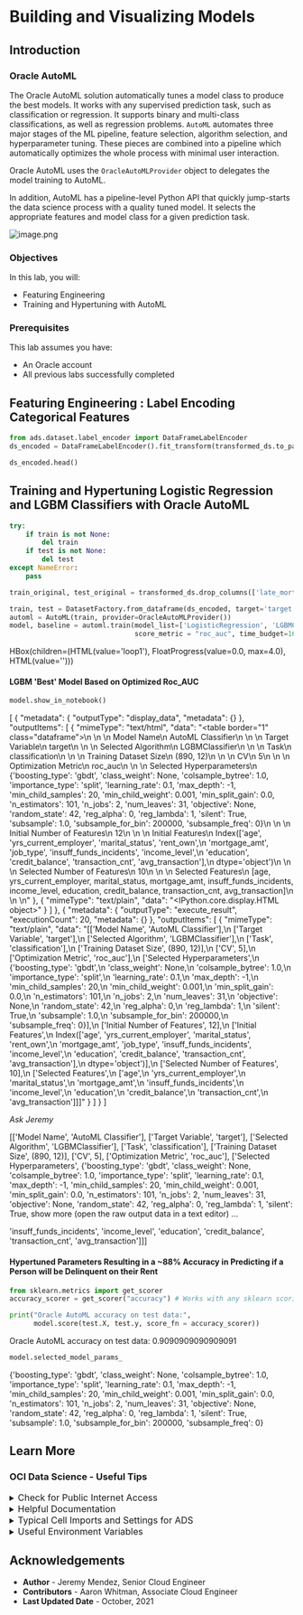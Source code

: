 # Building and Visualizing Models

## Introduction 

### Oracle AutoML

The Oracle AutoML solution automatically tunes a model class to produce the best models. It works with any supervised prediction task, such as classification or regression. It supports binary and multi-class classifications, as well as regression problems. `AutoML` automates three major stages of the ML pipeline, feature selection, algorithm selection, and hyperparameter tuning. These pieces are combined into a pipeline which automatically optimizes the whole process with minimal user interaction.

Oracle AutoML uses the `OracleAutoMLProvider` object to delegates the model training to AutoML.

In addition, AutoML has a pipeline-level Python API that quickly jump-starts the data science process with a quality tuned model. It selects the appropriate features and model class for a given prediction task.

![image.png](attachment:image.png)

### Objectives

In this lab, you will:
* Featuring Engineering
* Training and Hypertuning with AutoML

### Prerequisites

This lab assumes you have:
* An Oracle account
* All previous labs successfully completed

## Featuring Engineering : Label Encoding Categorical Features

```python
from ads.dataset.label_encoder import DataFrameLabelEncoder
ds_encoded = DataFrameLabelEncoder().fit_transform(transformed_ds.to_pandas_dataframe())

ds_encoded.head()
```

## Training and Hypertuning Logistic Regression and LGBM Classifiers with Oracle AutoML

```python
try:
    if train is not None:
        del train
    if test is not None:
        del test
except NameError:
    pass

train_original, test_original = transformed_ds.drop_columns(['late_mort_rent_pmts','country']).train_test_split()
```

```python
train, test = DatasetFactory.from_dataframe(ds_encoded, target='target').drop_columns(['late_mort_rent_pmts','country']).train_test_split()
automl = AutoML(train, provider=OracleAutoMLProvider())
model, baseline = automl.train(model_list=['LogisticRegression', 'LGBMClassifier'],  random_state = 42, 
                               score_metric = "roc_auc", time_budget=160)
```

HBox(children=(HTML(value='loop1'), FloatProgress(value=0.0, max=4.0), HTML(value='')))

#### LGBM 'Best' Model Based on Optimized Roc_AUC

```python
model.show_in_notebook()
```

[
	{
		"metadata": {
			"outputType": "display_data",
			"metadata": {}
		},
		"outputItems": [
			{
				"mimeType": "text/html",
				"data": "<table border=\"1\" class=\"dataframe\">\n  <tbody>\n    <tr>\n      <td>Model Name</td>\n      <td>AutoML Classifier</td>\n    </tr>\n    <tr>\n      <td>Target Variable</td>\n      <td>target</td>\n    </tr>\n    <tr>\n      <td>Selected Algorithm</td>\n      <td>LGBMClassifier</td>\n    </tr>\n    <tr>\n      <td>Task</td>\n      <td>classification</td>\n    </tr>\n    <tr>\n      <td>Training Dataset Size</td>\n      <td>(890, 12)</td>\n    </tr>\n    <tr>\n      <td>CV</td>\n      <td>5</td>\n    </tr>\n    <tr>\n      <td>Optimization Metric</td>\n      <td>roc_auc</td>\n    </tr>\n    <tr>\n      <td>Selected Hyperparameters</td>\n      <td>{'boosting_type': 'gbdt', 'class_weight': None, 'colsample_bytree': 1.0, 'importance_type': 'split', 'learning_rate': 0.1, 'max_depth': -1, 'min_child_samples': 20, 'min_child_weight': 0.001, 'min_split_gain': 0.0, 'n_estimators': 101, 'n_jobs': 2, 'num_leaves': 31, 'objective': None, 'random_state': 42, 'reg_alpha': 0, 'reg_lambda': 1, 'silent': True, 'subsample': 1.0, 'subsample_for_bin': 200000, 'subsample_freq': 0}</td>\n    </tr>\n    <tr>\n      <td>Initial Number of Features</td>\n      <td>12</td>\n    </tr>\n    <tr>\n      <td>Initial Features</td>\n      <td>Index(['age', 'yrs_current_employer', 'marital_status', 'rent_own',\n       'mortgage_amt', 'job_type', 'insuff_funds_incidents', 'income_level',\n       'education', 'credit_balance', 'transaction_cnt', 'avg_transaction'],\n      dtype='object')</td>\n    </tr>\n    <tr>\n      <td>Selected Number of Features</td>\n      <td>10</td>\n    </tr>\n    <tr>\n      <td>Selected Features</td>\n      <td>[age, yrs_current_employer, marital_status, mortgage_amt, insuff_funds_incidents, income_level, education, credit_balance, transaction_cnt, avg_transaction]</td>\n    </tr>\n  </tbody>\n</table>"
			},
			{
				"mimeType": "text/plain",
				"data": "<IPython.core.display.HTML object>"
			}
		]
	},
	{
		"metadata": {
			"outputType": "execute_result",
			"executionCount": 20,
			"metadata": {}
		},
		"outputItems": [
			{
				"mimeType": "text/plain",
				"data": "[['Model Name', 'AutoML Classifier'],\n ['Target Variable', 'target'],\n ['Selected Algorithm', 'LGBMClassifier'],\n ['Task', 'classification'],\n ['Training Dataset Size', (890, 12)],\n ['CV', 5],\n ['Optimization Metric', 'roc_auc'],\n ['Selected Hyperparameters',\n  {'boosting_type': 'gbdt',\n   'class_weight': None,\n   'colsample_bytree': 1.0,\n   'importance_type': 'split',\n   'learning_rate': 0.1,\n   'max_depth': -1,\n   'min_child_samples': 20,\n   'min_child_weight': 0.001,\n   'min_split_gain': 0.0,\n   'n_estimators': 101,\n   'n_jobs': 2,\n   'num_leaves': 31,\n   'objective': None,\n   'random_state': 42,\n   'reg_alpha': 0,\n   'reg_lambda': 1,\n   'silent': True,\n   'subsample': 1.0,\n   'subsample_for_bin': 200000,\n   'subsample_freq': 0}],\n ['Initial Number of Features', 12],\n ['Initial Features',\n  Index(['age', 'yrs_current_employer', 'marital_status', 'rent_own',\n         'mortgage_amt', 'job_type', 'insuff_funds_incidents', 'income_level',\n         'education', 'credit_balance', 'transaction_cnt', 'avg_transaction'],\n        dtype='object')],\n ['Selected Number of Features', 10],\n ['Selected Features',\n  ['age',\n   'yrs_current_employer',\n   'marital_status',\n   'mortgage_amt',\n   'insuff_funds_incidents',\n   'income_level',\n   'education',\n   'credit_balance',\n   'transaction_cnt',\n   'avg_transaction']]]"
			}
		]
	}
]

*Ask Jeremy*

[['Model Name', 'AutoML Classifier'],
 ['Target Variable', 'target'],
 ['Selected Algorithm', 'LGBMClassifier'],
 ['Task', 'classification'],
 ['Training Dataset Size', (890, 12)],
 ['CV', 5],
 ['Optimization Metric', 'roc_auc'],
 ['Selected Hyperparameters',
  {'boosting_type': 'gbdt',
   'class_weight': None,
   'colsample_bytree': 1.0,
   'importance_type': 'split',
   'learning_rate': 0.1,
   'max_depth': -1,
   'min_child_samples': 20,
   'min_child_weight': 0.001,
   'min_split_gain': 0.0,
   'n_estimators': 101,
   'n_jobs': 2,
   'num_leaves': 31,
   'objective': None,
   'random_state': 42,
   'reg_alpha': 0,
   'reg_lambda': 1,
   'silent': True,
show more (open the raw output data in a text editor) ...

   'insuff_funds_incidents',
   'income_level',
   'education',
   'credit_balance',
   'transaction_cnt',
   'avg_transaction']]]

#### Hypertuned Parameters Resulting in a ~88% Accuracy in Predicting if a Person will be Delinquent on their Rent

```python
from sklearn.metrics import get_scorer
accuracy_scorer = get_scorer("accuracy") # Works with any sklearn scoring function.

print("Oracle AutoML accuracy on test data:", 
      model.score(test.X, test.y, score_fn = accuracy_scorer))
```

Oracle AutoML accuracy on test data: 0.9090909090909091

```python
model.selected_model_params_
```

{'boosting_type': 'gbdt',
 'class_weight': None,
 'colsample_bytree': 1.0,
 'importance_type': 'split',
 'learning_rate': 0.1,
 'max_depth': -1,
 'min_child_samples': 20,
 'min_child_weight': 0.001,
 'min_split_gain': 0.0,
 'n_estimators': 101,
 'n_jobs': 2,
 'num_leaves': 31,
 'objective': None,
 'random_state': 42,
 'reg_alpha': 0,
 'reg_lambda': 1,
 'silent': True,
 'subsample': 1.0,
 'subsample_for_bin': 200000,
 'subsample_freq': 0}

## Learn More

### OCI Data Science - Useful Tips
<details>
<summary><font size="3">Check for Public Internet Access</font></summary>

```python
import requests
response = requests.get("https://oracle.com")
assert response.status_code==200, "Internet connection failed"
```
</details>
<details>
<summary><font size="3">Helpful Documentation </font></summary>
<ul><li><a href="https://docs.cloud.oracle.com/en-us/iaas/data-science/using/data-science.htm">Data Science Service Documentation</a></li>
<li><a href="https://docs.cloud.oracle.com/iaas/tools/ads-sdk/latest/index.html">ADS documentation</a></li>
</ul>
</details>
<details>
<summary><font size="3">Typical Cell Imports and Settings for ADS</font></summary>

```python
%load_ext autoreload
%autoreload 2
%matplotlib inline

import warnings
warnings.filterwarnings('ignore')

import logging
logging.basicConfig(format='%(levelname)s:%(message)s', level=logging.ERROR)

import ads
from ads.dataset.factory import DatasetFactory
from ads.automl.provider import OracleAutoMLProvider
from ads.automl.driver import AutoML
from ads.evaluations.evaluator import ADSEvaluator
from ads.common.data import ADSData
from ads.explanations.explainer import ADSExplainer
from ads.explanations.mlx_global_explainer import MLXGlobalExplainer
from ads.explanations.mlx_local_explainer import MLXLocalExplainer
from ads.catalog.model import ModelCatalog
from ads.common.model_artifact import ModelArtifact
```
</details>
<details>
<summary><font size="3">Useful Environment Variables</font></summary>

```python
import os
print(os.environ["NB_SESSION_COMPARTMENT_OCID"])
print(os.environ["PROJECT_OCID"])
print(os.environ["USER_OCID"])
print(os.environ["TENANCY_OCID"])
print(os.environ["NB_REGION"])
```
</details>

## Acknowledgements
* **Author** - Jeremy Mendez, Senior Cloud Engineer
* **Contributors** - Aaron Whitman, Associate Cloud Engineer 
* **Last Updated Date** - October, 2021